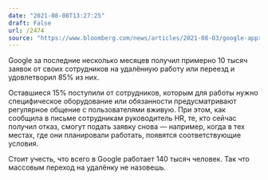 ```yaml
---
date: "2021-08-08T13:27:25"
draft: False
url: /2474
source: "https://www.bloomberg.com/news/articles/2021-08-03/google-approves-most-staff-requests-to-relocate-or-work-remotely"
---
```


Google за последние несколько месяцев получил примерно 10 тысяч заявок от своих сотрудников на удалённую работу или переезд и удовлетворил 85% из них. 

Оставшиеся 15% поступили от сотрудников, которым для работы нужно специфическое оборудование или обязанности предусматривают регулярное общение с пользователями вживую. При этом, как сообщила в письме сотрудникам руководитель HR, те, кто сейчас получил отказ, смогут подать заявку снова — например, когда в тех местах, где они планировали работать, появятся соответствующие условия. 

Стоит учесть, что всего в Google работает 140 тысяч человек. Так что массовым переход на удалёнку не назовешь.
